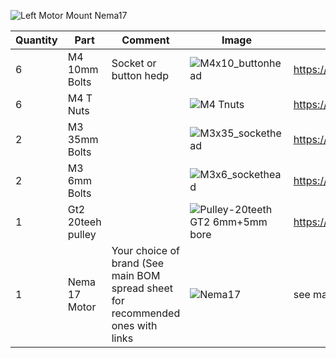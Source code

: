 ![Left Motor Mount Nema17](https://user-images.githubusercontent.com/37383368/137669099-9acac9ab-8dbd-46ca-8249-78d256e06f03.gif)

| Quantity | Part                         | Comment              | Image  | Links  |
| ------ | ----                           | -------              | -----  | -----	|
| 6       | M4 10mm Bolts                | Socket or button hedp |	![M4x10_buttonhead](https://user-images.githubusercontent.com/37383368/137783366-eb775458-f35d-435f-8b33-ee8cf37a0e12.png)      | https://s.click.aliexpress.com/e/_AbUp3N |
| 6       | M4 T Nuts                    |                       |	![M4 Tnuts](https://user-images.githubusercontent.com/37383368/137783436-4e1c6bae-e78c-47b5-b697-86cc7f41cef6.PNG)        | https://s.click.aliexpress.com/e/_AsGUWF |
| 2       | M3 35mm Bolts                |                       | 	![M3x35_sockethead](https://user-images.githubusercontent.com/37383368/137784085-14e0c99b-05d1-4620-97a1-6385ebfe1d04.png)      | https://s.click.aliexpress.com/e/_991jT9 |
| 2       | M3 6mm Bolts                |                       | ![M3x6_sockethead](https://user-images.githubusercontent.com/37383368/137784681-488fde31-5581-4e50-90a7-7d5c8438d763.png)	     | https://s.click.aliexpress.com/e/_991jT9 |
| 1       | Gt2 20teeh pulley           |                       | ![Pulley-20teeth GT2 6mm+5mm bore](https://user-images.githubusercontent.com/37383368/137785091-7e4211e4-f66a-48da-8b55-a3f79002b99c.png)	     | https://s.click.aliexpress.com/e/_ATlwQj |
| 1       | Nema 17 Motor              | Your choice of brand (See main BOM spread sheet for recommended ones with links | ![Nema17](https://user-images.githubusercontent.com/37383368/137785760-412aa931-21f3-4970-a272-1612ccd4b098.png) 	     | see main bom list |
